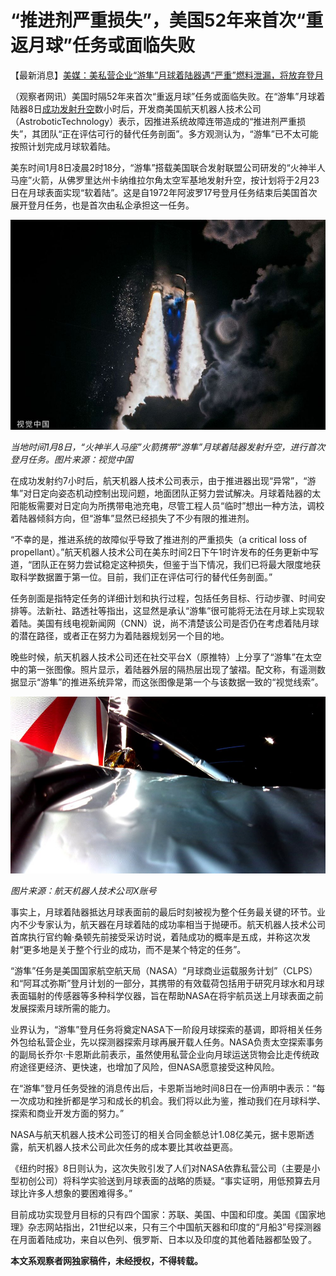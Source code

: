 # “推进剂严重损失”，美国52年来首次“重返月球”任务或面临失败

【最新消息】[美媒：美私营企业“游隼”月球着陆器遇“严重”燃料泄漏，将放弃登月](https://news.qq.com/rain/a/20240109A04O2700)

（观察者网讯）美国时隔52年来首次“重返月球”任务或面临失败。在“游隼”月球着陆器8日[成功发射升空](https://news.qq.com/rain/a/20240108A09CJ700)数小时后，开发商美国航天机器人技术公司（AstroboticTechnology）表示，因推进系统故障连带造成的“推进剂严重损失”，其团队“正在评估可行的替代任务剖面”。多方观测认为，“游隼”已不太可能按照计划完成月球软着陆。

美东时间1月8日凌晨2时18分，“游隼”搭载美国联合发射联盟公司研发的“火神半人马座”火箭，从佛罗里达州卡纳维拉尔角太空军基地发射升空，按计划将于2月23日在月球表面实现“软着陆”。这是自1972年阿波罗17号登月任务结束后美国首次展开登月任务，也是首次由私企承担这一任务。

![5e03abe25e2d496cbd439c895816732b.jpg](https://raw.githubusercontent.com/qqhsx/qqnews_image/main/2024/01/09/“推进剂严重损失”，美国52年来首次“重返月球”任务或面临失败/5e03abe25e2d496cbd439c895816732b.jpg)

_当地时间1月8日，“火神半人马座”火箭携带“游隼”月球着陆器发射升空，进行首次登月任务。图片来源：视觉中国_

在成功发射约7小时后，航天机器人技术公司表示，由于推进器出现“异常”，“游隼”对日定向姿态机动控制出现问题，地面团队正努力尝试解决。月球着陆器的太阳能板需要对日定向为所携带电池充电，尽管工程人员“临时”想出一种方法，调校着陆器倾斜方向，但“游隼”显然已经损失了不少有限的推进剂。

“不幸的是，推进系统的故障似乎导致了推进剂的严重损失（a critical loss of
propellant）。”航天机器人技术公司在美东时间2日下午1时许发布的任务更新中写道，“团队正在努力尝试稳定这种损失，但鉴于当下情况，我们已将最大限度地获取科学数据置于第一位。目前，我们正在评估可行的替代任务剖面。”

任务剖面是指特定任务的详细计划和执行过程，包括任务目标、行动步骤、时间安排等。法新社、路透社等指出，这显然是承认“游隼”很可能将无法在月球上实现软着陆。美国有线电视新闻网（CNN）说，尚不清楚该公司是否仍在考虑着陆月球的潜在路径，或者正在努力为着陆器规划另一个目的地。

晚些时候，航天机器人技术公司还在社交平台X（原推特）上分享了“游隼”在太空中的第一张图像。照片显示，着陆器外层的隔热层出现了皱褶。配文称，有遥测数据显示“游隼”的推进系统异常，而这张图像是第一个与该数据一致的“视觉线索”。

![5b6581a013627a09167892773d8f8dc7.jpg](https://raw.githubusercontent.com/qqhsx/qqnews_image/main/2024/01/09/“推进剂严重损失”，美国52年来首次“重返月球”任务或面临失败/5b6581a013627a09167892773d8f8dc7.jpg)

_图片来源：航天机器人技术公司X账号_

事实上，月球着陆器抵达月球表面前的最后时刻被视为整个任务最关键的环节。业内不少专家认为，航天器在月球着陆的成功率相当于抛硬币。航天机器人技术公司首席执行官约翰·桑顿先前接受采访时说，着陆成功的概率是五成，并称这次发射“更多地是关于整个行业的成功，而不是某个特定的任务”。

“游隼”任务是美国国家航空航天局（NASA）“月球商业运载服务计划”（CLPS）和“阿耳忒弥斯”登月计划的一部分，其携带的有效载荷包括用于研究月球水和月球表面辐射的传感器等多种科学仪器，旨在帮助NASA在将宇航员送上月球表面之前发展探索月球所需的能力。

业界认为，“游隼”登月任务将奠定NASA下一阶段月球探索的基调，即将相关任务外包给私营企业，先以探测器探索月球再展开载人任务。NASA负责太空探索事务的副局长乔尔·卡恩斯此前表示，虽然使用私营企业向月球运送货物会比走传统政府途径更经济、更快速，也增加了风险，但NASA愿意接受这种风险。

在“游隼”登月任务受挫的消息传出后，卡恩斯当地时间8日在一份声明中表示：“每一次成功和挫折都是学习和成长的机会。我们将以此为鉴，推动我们在月球科学、探索和商业开发方面的努力。”

NASA与航天机器人技术公司签订的相关合同金额总计1.08亿美元，据卡恩斯透露，航天机器人技术公司此次任务的成本要比其收益更高。

《纽约时报》8日则认为，这次失败引发了人们对NASA依靠私营公司（主要是小型初创公司）将科学实验送到月球表面的战略的质疑。“事实证明，用低预算去月球比许多人想象的要困难得多。”

目前成功实现登月目标的只有四个国家：苏联、美国、中国和印度。美国《国家地理》杂志网站指出，21世纪以来，只有三个中国航天器和印度的“月船3”号探测器在月面着陆成功，来自以色列、俄罗斯、日本以及印度的其他着陆器都坠毁了。

**本文系观察者网独家稿件，未经授权，不得转载。**

